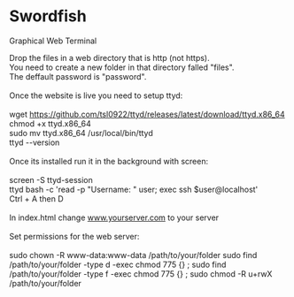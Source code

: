# Swordfish
Graphical Web Terminal<br>

Drop the files in a web directory that is http (not https).<br>
You need to create a new folder in that directory falled "files".<br>
The deffault password is "password".<br>
<br>
Once the website is live you need to setup ttyd:<br>
<br>
wget https://github.com/tsl0922/ttyd/releases/latest/download/ttyd.x86_64<br>
chmod +x ttyd.x86_64<br>
sudo mv ttyd.x86_64 /usr/local/bin/ttyd<br>
ttyd --version<br>
<br>
Once its installed run it in the background with screen:<br>
<br>
screen -S ttyd-session<br>
ttyd bash -c 'read -p "Username: " user; exec ssh $user@localhost'<br>
Ctrl + A then D<br>
<br>
In index.html change www.yourserver.com to your server<br>
<br>
Set permissions for the web server:<br>
<br>
sudo chown -R www-data:www-data /path/to/your/folder
sudo find /path/to/your/folder -type d -exec chmod 775 {} \;
sudo find /path/to/your/folder -type f -exec chmod 775 {} \;
sudo chmod -R u+rwX /path/to/your/folder
